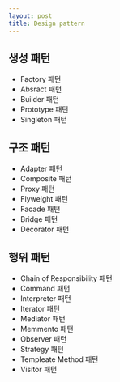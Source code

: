 ```yaml
---
layout: post
title: Design pattern
---
```


## 생성 패턴
* Factory 패턴
* Absract 패턴
* Builder 패턴
* Prototype 패턴
* Singleton 패턴

## 구조 패턴
* Adapter 패턴
* Composite 패턴
* Proxy 패턴
* Flyweight 패턴
* Facade 패턴
* Bridge 패턴
* Decorator 패턴

## 행위 패턴
* Chain of Responsibility 패턴
* Command 패턴
* Interpreter 패턴
* Iterator 패턴
* Mediator 패턴
* Memmento 패턴
* Observer 패턴
* Strategy 패턴
* Templeate Method 패턴
* Visitor 패턴
